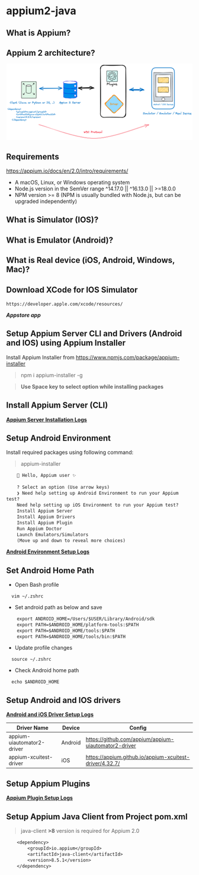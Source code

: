 # appium2-java

## What is Appium?

## Appium 2 architecture?

![](architecture-diag.png)

## Requirements

https://appium.io/docs/en/2.0/intro/requirements/

* A macOS, Linux, or Windows operating system
* Node.js version in the SemVer range ^14.17.0 || ^16.13.0 || >=18.0.0
* NPM version >= 8 (NPM is usually bundled with Node.js, but can be upgraded independently)

## What is Simulator (IOS)?

## What is Emulator (Android)?

## What is Real device (iOS, Android, Windows, Mac)?

## Download XCode for IOS Simulator 

    https://developer.apple.com/xcode/resources/

**_Appstore app_**

## Setup Appium Server CLI and Drivers (Android and IOS) using Appium Installer

Install Appium Installer from https://www.npmjs.com/package/appium-installer
   > npm i appium-installer -g

> **Use Space key to select option while installing packages**
## Install Appium Server (CLI)

**[Appium Server Installation Logs](appium-server-setup.txt)**

## Setup Android Environment 

Install required packages using following command:
   > appium-installer
    
``` 
    👋 Hello, Appium user ✨
    
    ? Select an option (Use arrow keys)
    ❯ Need help setting up Android Environment to run your Appium test?
    Need help setting up iOS Environment to run your Appium test?
    Install Appium Server
    Install Appium Drivers
    Install Appium Plugin
    Run Appium Doctor
    Launch Emulators/Simulators
    (Move up and down to reveal more choices)
   ```

**[Android Environment Setup Logs](android-environment-setup.txt)**

## Set Android Home Path

* Open Bash profile 
```shell
  vim ~/.zshrc
```

* Set android path as below and save
```
    export ANDROID_HOME=/Users/$USER/Library/Android/sdk
    export PATH=$ANDROID_HOME/platform-tools:$PATH
    export PATH=$ANDROID_HOME/tools:$PATH
    export PATH=$ANDROID_HOME/tools/bin:$PATH
```

* Update profile changes
```shell
  source ~/.zshrc
```
* Check Android home path
```shell
  echo $ANDROID_HOME
```


## Setup Android and IOS drivers

**[Android and iOS Driver Setup Logs](android-ios-driver-setup.txt)**



| Driver Name                | Device  | Config                                                  |
|----------------------------|---------|---------------------------------------------------------|
| appium-uiautomator2-driver | Android | https://github.com/appium/appium-uiautomator2-driver    |
| appium-xcuitest-driver     | iOS     | https://appium.github.io/appium-xcuitest-driver/4.32.7/ |

## Setup Appium Plugins

**[Appium Plugin Setup Logs](appium-plugin-sample-setup.txt)**


## Setup Appium Java Client from Project pom.xml

> java-client **>8** version is required for Appium 2.0
```maven
    <dependency>
        <groupId>io.appium</groupId>
        <artifactId>java-client</artifactId>
        <version>8.5.1</version>
    </dependency>
```

